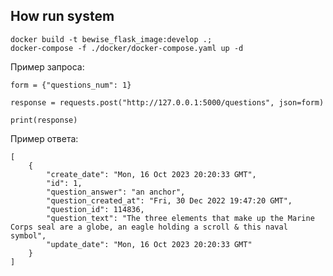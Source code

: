 ## How run system
```shell
docker build -t bewise_flask_image:develop .;
docker-compose -f ./docker/docker-compose.yaml up -d
```

Пример запроса:
    
    form = {"questions_num": 1}
    
    response = requests.post("http://127.0.0.1:5000/questions", json=form)
    
    print(response)

Пример ответа:

    [
        {
            "create_date": "Mon, 16 Oct 2023 20:20:33 GMT",
            "id": 1,
            "question_answer": "an anchor",
            "question_created_at": "Fri, 30 Dec 2022 19:47:20 GMT",
            "question_id": 114836,
            "question_text": "The three elements that make up the Marine Corps seal are a globe, an eagle holding a scroll & this naval symbol",
            "update_date": "Mon, 16 Oct 2023 20:20:33 GMT"
        }
    ]
